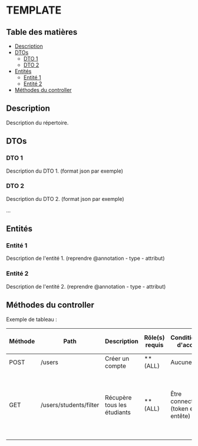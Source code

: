 # TEMPLATE

## Table des matières

- [Description](#description)
- [DTOs](#dtos)
  - [DTO 1](#dto-1)
  - [DTO 2](#dto-2)
- [Entités](#entités)
  - [Entité 1](#entité-1)
  - [Entité 2](#entité-2)
- [Méthodes du controller](#méthodes-du-controller)

## Description

Description du répertoire.

## DTOs

### DTO 1

Description du DTO 1. (format json par exemple)

### DTO 2

Description du DTO 2. (format json par exemple)

...

## Entités

### Entité 1

Description de l'entité 1. (reprendre @annotation - type - attribut)

### Entité 2

Description de l'entité 2. (reprendre @annotation - type - attribut)

## Méthodes du controller

Exemple de tableau :

| Méthode   | Path                   | Description                 | Rôle(s) requis | Condition(s) d'accès            | Query params (* : obligatoire)                                           | Body    | Retour               |
|-----------|------------------------|-----------------------------|----------------|---------------------------------|--------------------------------------------------------------------------|---------|----------------------|
| POST      | /users                 | Créer un compte             | ** (ALL)       | Aucune                          | Aucun                                                                    | UserDTO | UserDTO              |
| GET       | /users/students/filter | Récupère tous les étudiants | ** (ALL)       | Être connecté (token en entête) | Long id, String username, String firstname, String lastname, Long teamId | Aucun   | List<StudentUserDTO> |